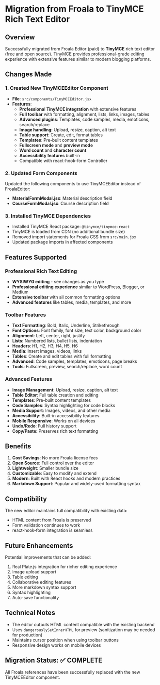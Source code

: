 # Migration from Froala to TinyMCE Rich Text Editor

## Overview
Successfully migrated from Froala Editor (paid) to **TinyMCE** rich text editor (free and open source). TinyMCE provides professional-grade editing experience with extensive features similar to modern blogging platforms.

## Changes Made

### 1. Created New TinyMCEEditor Component
- **File**: `src/components/TinyMCEEditor.jsx`
- **Features**:
  - **Professional TinyMCE integration** with extensive features
  - **Full toolbar** with formatting, alignment, lists, links, images, tables
  - **Advanced plugins**: Templates, code samples, media, emoticons, search/replace
  - **Image handling**: Upload, resize, caption, alt text
  - **Table support**: Create, edit, format tables
  - **Templates**: Pre-built content templates
  - **Fullscreen mode** and **preview mode**
  - **Word count** and **character count**
  - **Accessibility features** built-in
  - Compatible with react-hook-form Controller

### 2. Updated Form Components
Updated the following components to use TinyMCEEditor instead of FroalaEditor:

- **MaterialFormModal.jsx**: Material description field
- **CourseFormModal.jsx**: Course description field

### 3. Installed TinyMCE Dependencies
- Installed TinyMCE React package: `@tinymce/tinymce-react`
- TinyMCE is loaded from CDN (no additional bundle size)
- Removed import statements for Froala CSS from `src/main.jsx`
- Updated package imports in affected components

## Features Supported

### Professional Rich Text Editing
- **WYSIWYG editing** - see changes as you type
- **Professional editing experience** similar to WordPress, Blogger, or Medium
- **Extensive toolbar** with all common formatting options
- **Advanced features** like tables, media, templates, and more

### Toolbar Features
- **Text Formatting**: Bold, Italic, Underline, Strikethrough
- **Font Options**: Font family, font size, text color, background color
- **Alignment**: Left, center, right, justify
- **Lists**: Numbered lists, bullet lists, indentation
- **Headers**: H1, H2, H3, H4, H5, H6
- **Media**: Insert images, videos, links
- **Tables**: Create and edit tables with full formatting
- **Advanced**: Code samples, templates, emoticons, page breaks
- **Tools**: Fullscreen, preview, search/replace, word count

### Advanced Features
- **Image Management**: Upload, resize, caption, alt text
- **Table Editor**: Full table creation and editing
- **Templates**: Pre-built content templates
- **Code Samples**: Syntax highlighting for code blocks
- **Media Support**: Images, videos, and other media
- **Accessibility**: Built-in accessibility features
- **Mobile Responsive**: Works on all devices
- **Undo/Redo**: Full history support
- **Copy/Paste**: Preserves rich text formatting

## Benefits

1. **Cost Savings**: No more Froala license fees
2. **Open Source**: Full control over the editor
3. **Lightweight**: Smaller bundle size
4. **Customizable**: Easy to modify and extend
5. **Modern**: Built with React hooks and modern practices
6. **Markdown Support**: Popular and widely-used formatting syntax

## Compatibility

The new editor maintains full compatibility with existing data:
- HTML content from Froala is preserved
- Form validation continues to work
- react-hook-form integration is seamless

## Future Enhancements

Potential improvements that can be added:
1. Real Plate.js integration for richer editing experience
2. Image upload support
3. Table editing
4. Collaborative editing features
5. More markdown syntax support
6. Syntax highlighting
7. Auto-save functionality

## Technical Notes

- The editor outputs HTML content compatible with the existing backend
- Uses `dangerouslySetInnerHTML` for preview (sanitization may be needed for production)
- Maintains cursor position when using toolbar buttons
- Responsive design works on mobile devices

## Migration Status: ✅ COMPLETE

All Froala references have been successfully replaced with the new TinyMCEEditor component.
